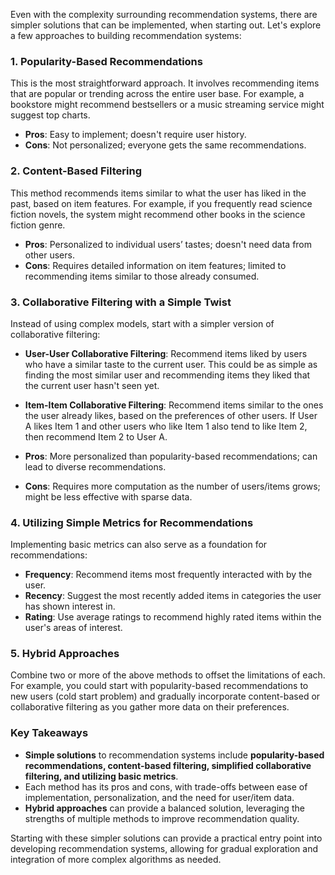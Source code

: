 Even with the complexity surrounding recommendation systems, there are simpler solutions that can be implemented, when starting out. Let's explore a few approaches to building recommendation systems:

### 1. **Popularity-Based Recommendations**

This is the most straightforward approach. It involves recommending items that are popular or trending across the entire user base. For example, a bookstore might recommend bestsellers or a music streaming service might suggest top charts. 

- **Pros**: Easy to implement; doesn't require user history.
- **Cons**: Not personalized; everyone gets the same recommendations.

### 2. **Content-Based Filtering**

This method recommends items similar to what the user has liked in the past, based on item features. For example, if you frequently read science fiction novels, the system might recommend other books in the science fiction genre.

- **Pros**: Personalized to individual users’ tastes; doesn't need data from other users.
- **Cons**: Requires detailed information on item features; limited to recommending items similar to those already consumed.

### 3. **Collaborative Filtering with a Simple Twist**

Instead of using complex models, start with a simpler version of collaborative filtering:

- **User-User Collaborative Filtering**: Recommend items liked by users who have a similar taste to the current user. This could be as simple as finding the most similar user and recommending items they liked that the current user hasn't seen yet.
- **Item-Item Collaborative Filtering**: Recommend items similar to the ones the user already likes, based on the preferences of other users. If User A likes Item 1 and other users who like Item 1 also tend to like Item 2, then recommend Item 2 to User A.

- **Pros**: More personalized than popularity-based recommendations; can lead to diverse recommendations.
- **Cons**: Requires more computation as the number of users/items grows; might be less effective with sparse data.

### 4. **Utilizing Simple Metrics for Recommendations**

Implementing basic metrics can also serve as a foundation for recommendations:

- **Frequency**: Recommend items most frequently interacted with by the user.
- **Recency**: Suggest the most recently added items in categories the user has shown interest in.
- **Rating**: Use average ratings to recommend highly rated items within the user's areas of interest.

### 5. **Hybrid Approaches**

Combine two or more of the above methods to offset the limitations of each. For example, you could start with popularity-based recommendations to new users (cold start problem) and gradually incorporate content-based or collaborative filtering as you gather more data on their preferences.

### Key Takeaways

- **Simple solutions** to recommendation systems include **popularity-based recommendations, content-based filtering, simplified collaborative filtering, and utilizing basic metrics**.
- Each method has its pros and cons, with trade-offs between ease of implementation, personalization, and the need for user/item data.
- **Hybrid approaches** can provide a balanced solution, leveraging the strengths of multiple methods to improve recommendation quality.

Starting with these simpler solutions can provide a practical entry point into developing recommendation systems, allowing for gradual exploration and integration of more complex algorithms as needed.
